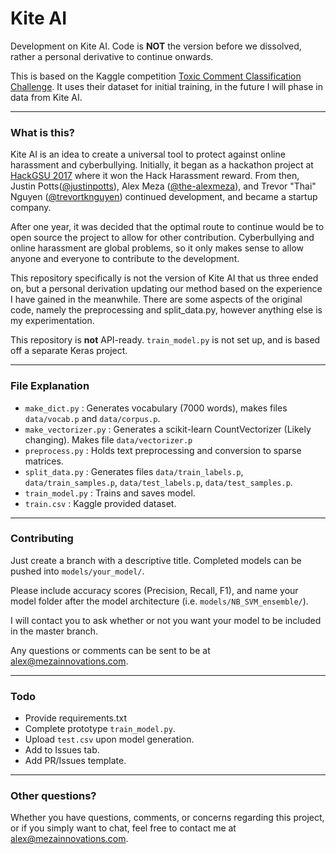 # Kite AI
Development on Kite AI. Code is **NOT** the version before we dissolved,
rather a personal derivative to continue onwards.

This is based on the Kaggle competition [Toxic Comment Classification Challenge](https://www.kaggle.com/c/jigsaw-toxic-comment-classification-challenge).
It uses their dataset for initial training, in the future I will phase in data from Kite AI.

---

### What is this?

Kite AI is an idea to create a universal tool to protect against online harassment
and cyberbullying. Initially, it began as a hackathon project at [HackGSU 2017](http://hackgsu.com)
where it won the Hack Harassment reward. From then, Justin Potts([@justinpotts](https://github.com/justinpotts)), Alex Meza ([@the-alexmeza](https://github.com/the-alexmeza)),
and Trevor "Thai" Nguyen ([@trevortknguyen](https://github.com/trevortknguyen)) continued development, and became a startup company.

After one year, it was decided that the optimal route to continue would be to open source the project
to allow for other contribution. Cyberbullying and online harassment are global problems, so it
only makes sense to allow anyone and everyone to contribute to the development.

This repository specifically is not the version of Kite AI that us three ended on, but a
personal derivation updating our method based on the experience I have gained in the meanwhile.
There are some aspects of the original code, namely the preprocessing and split_data.py, however anything else
is my experimentation.

This repository is **not** API-ready. `train_model.py` is not set up, and is based off a separate Keras project.

---

### File Explanation

- `make_dict.py` : Generates vocabulary (7000 words), makes files `data/vocab.p` and `data/corpus.p`.
- `make_vectorizer.py` : Generates a scikit-learn CountVectorizer (Likely changing). Makes file `data/vectorizer.p`
- `preprocess.py` : Holds text preprocessing and conversion to sparse matrices.
- `split_data.py` : Generates files `data/train_labels.p`, `data/train_samples.p`, `data/test_labels.p`, `data/test_samples.p`.
- `train_model.py` : Trains and saves model.
- `train.csv` : Kaggle provided dataset.

---

### Contributing

Just create a branch with a descriptive title. Completed models can be pushed into `models/your_model/`.

Please include accuracy scores (Precision, Recall, F1), and name your model folder after the model architecture (i.e. `models/NB_SVM_ensemble/`).

I will contact you to ask whether or not you want your model to be included in the master branch.

Any questions or comments can be sent to be at alex@mezainnovations.com.

---
### Todo

- Provide requirements.txt
- Complete prototype `train_model.py`.
- Upload `test.csv` upon model generation.
- Add to Issues tab.
- Add PR/Issues template.

---

### Other questions?

Whether you have questions, comments, or concerns regarding this project, or if you simply want to chat,
feel free to contact me at alex@mezainnovations.com.
